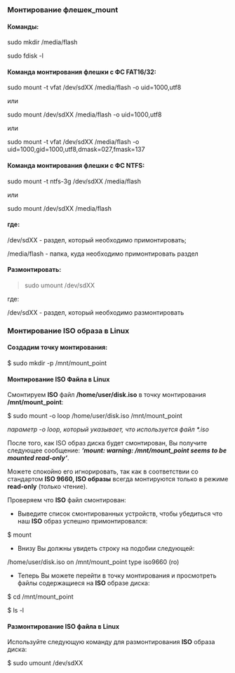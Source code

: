 ### Монтирование флешек_mount

#### Команды:

sudo mkdir /media/flash

sudo fdisk -l

#### Команда монтирования флешки с **ФС FAT16/32**:

sudo mount -t vfat /dev/sdXX /media/flash -o uid=1000,utf8

или

sudo mount /dev/sdXX /media/flash -o uid=1000,utf8

или

sudo mount -t vfat /dev/sdXX /media/flash -o uid=1000,gid=1000,utf8,dmask=027,fmask=137

#### Команда монтирования флешки с **ФС NTFS**:

sudo mount -t ntfs-3g /dev/sdXX /media/flash

или

sudo mount /dev/sdXX /media/flash

#### где:

/dev/sdXX - раздел, который необходимо примонтировать;
 
/media/flash - папка, куда необходимо примонтировать раздел

#### Размонтировать:

>sudo umount /dev/sdXX

где:

/dev/sdXX - раздел, который необходимо размонтировать

### Монтирование ISO образа в Linux

#### Создадим точку монтирования:

$ sudo mkdir -p /mnt/mount_point

#### Монтирование ISO Файла в Linux

Смонтируем **ISO** файл **/home/user/disk.iso** в точку монтирования **/mnt/mount_point**:

$ sudo mount -o loop /home/user/disk.iso /mnt/mount_point

*параметр -o loop, который указывает, что используется файл \*.iso*

 После того, как ISO образ диска будет смонтирован, Вы получите следующее сообщение: ***‘mount: 
 warning: /mnt/mount_point seems to be mounted read-only‘***.

 Можете спокойно его игнорировать, так как в соответствии со стандартом **ISO 9660, ISO образы** 
 всегда монтируются только в режиме **read-only** (только чтение).

Проверяем что **ISO** файл смонтирован:

- Выведите список смонтированных устройств, чтобы убедиться что наш **ISO** образ успешно 
примонтировался:

$ mount

- Внизу Вы должны увидеть строку на подобии следующей:

/home/user/disk.iso on /mnt/mount_point type iso9660 (ro)

- Теперь Вы можете перейти в точку монтирования и просмотреть файлы содержащиеся на **ISO** образе 
  диска:

$ cd /mnt/mount_point
 
$ ls -l

#### Размонтирование **ISO** файла в **Linux**

Используйте следующую команду для размонтирования **ISO** образа диска:

$ sudo umount /dev/sdXX